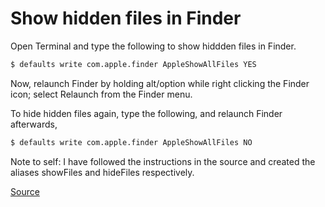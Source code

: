 

# Show hidden files in Finder

Open Terminal and type the following to show hiddden files in Finder.

```bash
$ defaults write com.apple.finder AppleShowAllFiles YES
````

Now, relaunch Finder by holding alt/option while right clicking the Finder icon; select Relaunch from the Finder menu.


To hide hidden files again, type the following, and relaunch Finder afterwards,

```bash
$ defaults write com.apple.finder AppleShowAllFiles NO
```

Note to self: I have followed the instructions in the source and created the aliases showFiles and hideFiles respectively.

[Source](http://ianlunn.co.uk/articles/quickly-showhide-hidden-files-mac-os-x-mavericks/)
